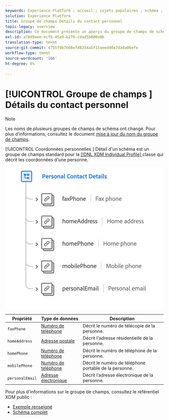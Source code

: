 ```yaml
---
keywords: Experience Platform ; accueil ; sujets populaires ; schéma ; Schéma ; XDM ; profil individuel ; champs ; schémas ; Schémas ; détails personnels ; conception de Schéma ; groupe de champs ; groupe de champs ;
solution: Experience Platform
title: Groupe de champs Détails du contact personnel
topic-legacy: overview
description: Ce document présente un aperçu du groupe de champs de schéma Coordonnées personnelles.
exl-id: a78d9aee-ecf6-45a9-b270-cdad5b800a86
translation-type: tm+mt
source-git-commit: 4755f9b7666efd8354a5f15aeed40a7da4a06efe
workflow-type: tm+mt
source-wordcount: '166'
ht-degree: 8%

---
```



# [!UICONTROL Groupe de champs ] Détails du contact personnel

>[!NOTE]
>
>Les noms de plusieurs groupes de champs de schéma ont changé. Pour plus d’informations, consultez le document [mise à jour du nom du groupe de champs](../name-updates.md).

[!UICONTROL Coordonnées personnelles ] Détail d&#39;un schéma est un groupe de champs standard pour la  [[!DNL XDM Individual Profile] ](../../classes/individual-profile.md) classe qui décrit les coordonnées d&#39;une personne.

![](../../images/field-groups/personal-contact-details.png)

| Propriété | Type de données | Description |
| --- | --- | --- |
| `faxPhone` | [Numéro de téléphone](../../data-types/phone-number.md) | Décrit le numéro de télécopie de la personne. |
| `homeAddress` | [Adresse postale](../../data-types/postal-address.md) | Décrit l&#39;adresse résidentielle de la personne. |
| `homePhone` | [Numéro de téléphone](../../data-types/phone-number.md) | Décrit le numéro de téléphone de la personne. |
| `mobilePhone` | [Numéro de téléphone](../../data-types/phone-number.md) | Décrit le numéro de téléphone portable de la personne. |
| `personalEmail` | [Adresse électronique](../../data-types/email-address.md) | Décrit l’adresse électronique de la personne. |

Pour plus d&#39;informations sur le groupe de champs, consultez le référentiel XDM public :

* [Exemple renseigné](https://github.com/adobe/xdm/blob/master/components/mixins/profile/profile-personal-details.example.1.json)
* [Schéma complet](https://github.com/adobe/xdm/blob/master/components/mixins/profile/profile-personal-details.schema.json)
